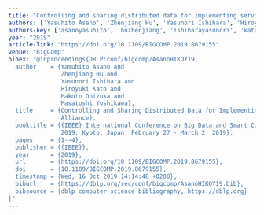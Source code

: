 ```yaml
---
title: "Controlling and sharing distributed data for implementing service alliance"
authors: ['Yasuhito Asano', 'Zhenjiang Hu', 'Yasunori Ishihara', 'Hiroyuki Kato', 'Makoto Onizuka', 'Masatoshi Yoshikawa']
authors-key: ['asanoyasuhito', 'huzhenjiang', 'ishiharayasunori', 'katohiroyuki', 'onizukamakoto', 'yoshikawamasatoshi']
year: "2019"
article-link: "https://doi.org/10.1109/BIGCOMP.2019.8679155"
venue: "BigComp"
bibex: "@inproceedings{DBLP:conf/bigcomp/AsanoHIKOY19,
  author    = {Yasuhito Asano and
               Zhenjiang Hu and
               Yasunori Ishihara and
               Hiroyuki Kato and
               Makoto Onizuka and
               Masatoshi Yoshikawa},
  title     = {Controlling and Sharing Distributed Data for Implementing Service
               Alliance},
  booktitle = {{IEEE} International Conference on Big Data and Smart Computing, BigComp
               2019, Kyoto, Japan, February 27 - March 2, 2019},
  pages     = {1--4},
  publisher = {{IEEE}},
  year      = {2019},
  url       = {https://doi.org/10.1109/BIGCOMP.2019.8679155},
  doi       = {10.1109/BIGCOMP.2019.8679155},
  timestamp = {Wed, 16 Oct 2019 14:14:48 +0200},
  biburl    = {https://dblp.org/rec/conf/bigcomp/AsanoHIKOY19.bib},
  bibsource = {dblp computer science bibliography, https://dblp.org}
}"
---
```

